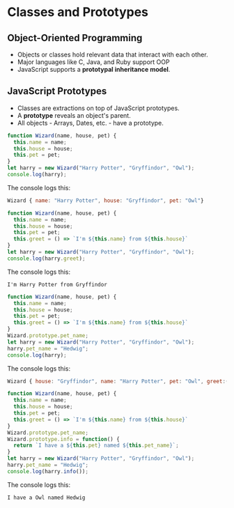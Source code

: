 # Classes and Prototypes

## Object-Oriented Programming

- Objects or classes hold relevant data that interact with each other.
- Major languages like C, Java, and Ruby support OOP
- JavaScript supports a **prototypal inheritance model**.

## JavaScript Prototypes

- Classes are extractions on top of JavaScript prototypes.
- A **prototype** reveals an object's parent.
- All objects - Arrays, Dates, etc. - have a prototype.

``` javascript
function Wizard(name, house, pet) {
  this.name = name;
  this.house = house;
  this.pet = pet;
}
let harry = new Wizard("Harry Potter", "Gryffindor", "Owl");
console.log(harry);
```

The console logs this:

``` javascript
Wizard { name: "Harry Potter", house: "Gryffindor", pet: "Owl"}
```

``` javascript
function Wizard(name, house, pet) {
  this.name = name;
  this.house = house;
  this.pet = pet;
  this.greet = () => `I'm ${this.name} from ${this.house}`
}
let harry = new Wizard("Harry Potter", "Gryffindor", "Owl");
console.log(harry.greet);
```

The console logs this:

``` text
I'm Harry Potter from Gryffindor
```

``` javascript
function Wizard(name, house, pet) {
  this.name = name;
  this.house = house;
  this.pet = pet;
  this.greet = () => `I'm ${this.name} from ${this.house}`
}
Wizard.prototype.pet_name;
let harry = new Wizard("Harry Potter", "Gryffindor", "Owl");
harry.pet_name = "Hedwig";
console.log(harry);
```

The console logs this:

``` javascript
Wizard { house: "Gryffindor", name: "Harry Potter", pet: "Owl", greet:(), pet_name: "Hedwig" }
```

``` javascript
function Wizard(name, house, pet) {
  this.name = name;
  this.house = house;
  this.pet = pet;
  this.greet = () => `I'm ${this.name} from ${this.house}`
}
Wizard.prototype.pet_name;
Wizard.prototype.info = function() {
  return `I have a ${this.pet} named ${this.pet_name}`;
}
let harry = new Wizard("Harry Potter", "Gryffindor", "Owl");
harry.pet_name = "Hedwig";
console.log(harry.info());
```

The console logs this:

``` text
I have a Owl named Hedwig
```
